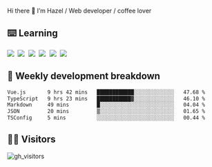 
Hi there 👋 I’m Hazel / Web developer / coffee lover

## ⌨️ Learning

<samp>
 <a href="https://github.com/vuejs/core"><img src="https://api.iconify.design/logos:vue.svg" /></a>
  <a href="https://github.com/vuejs/core"><img src="https://api.iconify.design/logos:react.svg" /></a>
  <a href="https://github.com/solidjs/solid"><img src="https://api.iconify.design/logos:solidjs.svg" /></a>
  <a href="https://github.com/vitejs/vite"><img src="https://api.iconify.design/logos:vitejs.svg" /></a>
  <a href="https://github.com/microsoft/TypeScript"><img src="https://api.iconify.design/logos:typescript-icon.svg" /></a> 
  <a href="https://github.com/unocss/unocss"><img src="https://api.iconify.design/logos:unocss.svg" /></a>
  

</samp>


## 🦀 Weekly development breakdown

<!--START_SECTION:waka-->

```txt
Vue.js       9 hrs 42 mins   ████████████░░░░░░░░░░░░░   47.68 %
TypeScript   9 hrs 23 mins   ███████████▓░░░░░░░░░░░░░   46.10 %
Markdown     49 mins         █░░░░░░░░░░░░░░░░░░░░░░░░   04.04 %
JSON         20 mins         ▒░░░░░░░░░░░░░░░░░░░░░░░░   01.65 %
TSConfig     5 mins          ░░░░░░░░░░░░░░░░░░░░░░░░░   00.44 %
```

<!--END_SECTION:waka-->
## 👬🏻 Visitors

![gh_visitors](https://profile-counter.glitch.me/Hazel-Lin/count.svg)

